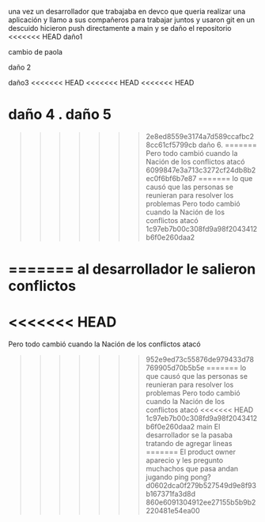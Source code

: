 una vez un desarrollador que trabajaba en devco
que queria realizar una aplicación
y llamo a sus compañeros para trabajar juntos y usaron git
en un descuido hicieron push directamente a main y se daño el repositorio
<<<<<<< HEAD
daño1

cambio de paola 


daño 2


daño3
<<<<<<< HEAD
<<<<<<< HEAD
<<<<<<< HEAD

daño 4 .
daño 5
=======
>>>>>>> 2e8ed8559e3174a7d589ccafbc28cc61cf5799cb
daño 6.
=======
Pero todo cambió cuando la Nación de los conflictos atacó
>>>>>>> 6099847e3a713c3272cf24db8b2ec0f6bf6b7e87
=======
lo que causó que las personas se reunieran para resolver los problemas
Pero todo cambió cuando la Nación de los conflictos atacó
>>>>>>> 1c97eb7b00c308fd9a98f2043412b6f0e260daa2
 
=======
al desarrollador le salieron conflictos
=======
<<<<<<< HEAD
=======
Pero todo cambió cuando la Nación de los conflictos atacó
>>>>>>> 952e9ed73c55876de979433d78769905d70b5b5e
=======
lo que causó que las personas se reunieran para resolver los problemas
Pero todo cambió cuando la Nación de los conflictos atacó
<<<<<<< HEAD
>>>>>>> 1c97eb7b00c308fd9a98f2043412b6f0e260daa2
>>>>>>> main
El desarrollador se la pasaba tratando de agregar lineas
=======
El product owner aparecio y les pregunto muchachos que pasa andan jugando ping pong?
>>>>>>> d0602dca0f279b527549d9e8f93b167371fa3d8d
>>>>>>> 860e6091304912ee27155b5b9b2220481e54ea00
